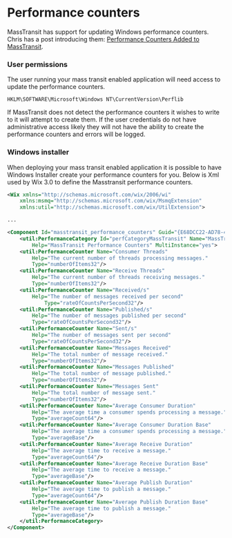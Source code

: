 # Performance counters

MassTransit has support for updating Windows performance counters. Chris has a post introducing them: 
[Performance Counters Added to MassTransit][1]. 

### User permissions

The user running your mass transit enabled application will need access to update the performance counters.

```
HKLM\SOFTWARE\Microsoft\Windows NT\CurrentVersion\Perflib
```

If MassTransit does not detect the performance counters it wishes to write to it will attempt to create them. 
If the user credentials do not have administrative access likely they will not have the ability to create the 
performance counters and errors will be logged.

### Windows installer

When deploying your mass transit enabled application it is possible to have Windows Installer create your performance counters for you. Below is Xml used by Wix 3.0 to define the Masstransit performance counters.

```xml
<Wix xmlns="http://schemas.microsoft.com/wix/2006/wi" 
    xmlns:msmq="http://schemas.microsoft.com/wix/MsmqExtension" 
    xmlns:util="http://schemas.microsoft.com/wix/UtilExtension">

...

<Component Id="masstransit_performance_counters" Guid="{E68DCC22-AD78-4bfe-A1F6-29AA189FD76C}">
    <util:PerformanceCategory Id="perfCategoryMassTransit" Name="MassTransit" 
        Help="MassTransit Performance Counters" MultiInstance="yes">
    <util:PerformanceCounter Name="Consumer Threads" 
        Help="The current number of threads processing messages." 
        Type="numberOfItems32"/>
    <util:PerformanceCounter Name="Receive Threads" 
        Help="The current number of threads receiving messages."  
        Type="numberOfItems32"/>
    <util:PerformanceCounter Name="Received/s" 
        Help="The number of messages received per second" 
            Type="rateOfCountsPerSecond32"/>
    <util:PerformanceCounter Name="Published/s" 
        Help="The number of messages published per second" 
        Type="rateOfCountsPerSecond32"/>
    <util:PerformanceCounter Name="Sent/s" 
        Help="The number of messages sent per second" 
        Type="rateOfCountsPerSecond32"/>
    <util:PerformanceCounter Name="Messages Received" 
        Help="The total number of message received." 
        Type="numberOfItems32"/>
    <util:PerformanceCounter Name="Messages Published" 
        Help="The total number of message published." 
        Type="numberOfItems32"/>
    <util:PerformanceCounter Name="Messages Sent" 
        Help="The total number of message sent." 
        Type="numberOfItems32"/>
    <util:PerformanceCounter Name="Average Consumer Duration" 
        Help="The average time a consumer spends processing a message." 
        Type="averageCount64"/>
    <util:PerformanceCounter Name="Average Consumer Duration Base" 
        Help="The average time a consumer spends processing a message." 
        Type="averageBase"/>
    <util:PerformanceCounter Name="Average Receive Duration" 
        Help="The average time to receive a message." 
        Type="averageCount64"/>
    <util:PerformanceCounter Name="Average Receive Duration Base" 
        Help="The average time to receive a message." 
        Type="averageBase"/>
    <util:PerformanceCounter Name="Average Publish Duration" 
        Help="The average time to publish a message." 
        Type="averageCount64"/>
    <util:PerformanceCounter Name="Average Publish Duration Base" 
        Help="The average time to publish a message." 
        Type="averageBase"/>
    </util:PerformanceCategory>
</Component>
```


[1]: http://lostechies.com/chrispatterson/2009/10/14/performance-counters-added-to-masstransit/